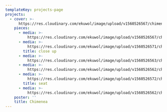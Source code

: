 ```yaml
---
templateKey: projects-page
projects:
  - cover: >-
      https://res.cloudinary.com/ekuwol/image/upload/v1560526567/chimenea/crop2_dhzk1i.jpg
    pieces:
      - media: >-
          https://res.cloudinary.com/ekuwol/image/upload/v1560526567/chimenea/P1030012crop_wrvohp.jpg
      - media: >-
          https://res.cloudinary.com/ekuwol/image/upload/v1560526571/chimenea/P1030043_kibfti.jpg
        title: close up
      - media: >-
          https://res.cloudinary.com/ekuwol/image/upload/v1560526563/chimenea/3304_detail_1_fgmkah.jpg
      - media: >-
          https://res.cloudinary.com/ekuwol/image/upload/v1560526562/chimenea/3444_pizza_1_owfu0r.jpg
      - media: >-
          https://res.cloudinary.com/ekuwol/image/upload/v1560526572/chimenea/seat1_joiym5.jpg
        title: seat
      - media: >-
          https://res.cloudinary.com/ekuwol/image/upload/v1560526562/chimenea/eating_3_sddgcd.jpg
    poster: ''
    title: Chimenea
---
```


